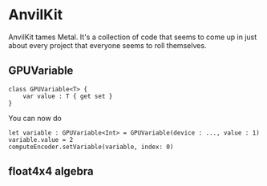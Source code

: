 # AnvilKit
AnvilKit tames Metal. It's a collection of code that seems to come up in just about every project that everyone seems to roll themselves.

## GPUVariable

```
class GPUVariable<T> {
    var value : T { get set }
}

```

You can now do

```
let variable : GPUVariable<Int> = GPUVariable(device : ..., value : 1)
variable.value = 2
computeEncoder.setVariable(variable, index: 0)
```

## float4x4 algebra






